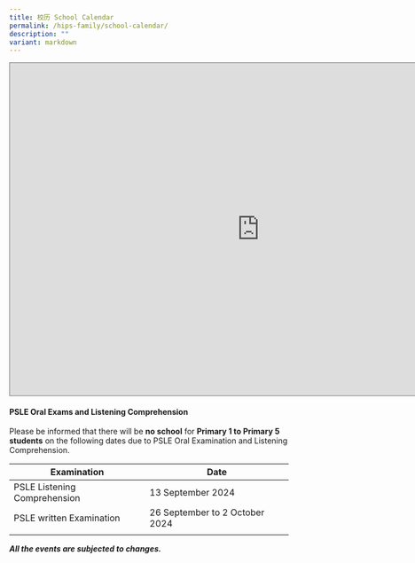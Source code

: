 ```yaml
---
title: 校历 School Calendar
permalink: /hips-family/school-calendar/
description: ""
variant: markdown
---
```

<iframe scrolling="no" frameborder="0" height="600" width="900" style="border:solid 1px #777" src="https://calendar.google.com/calendar/embed?height=600&amp;wkst=1&amp;bgcolor=%23ffffff&amp;ctz=Asia%2FSingapore&amp;showPrint=0&amp;showTz=0&amp;src=YWRtaW5faG9seWlubm9jZW50QG1vZS5lZHUuc2c&amp;color=%234285F4"></iframe>
	
#### **PSLE Oral Exams and Listening Comprehension**

Please be informed that there will be **no school** for **Primary 1 to Primary 5 students** on the following dates due to PSLE Oral Examination and Listening Comprehension.

| Examination | Date | 
| -------- | -------- | 
|PSLE Listening Comprehension|13 September 2024|
|PSLE written Examination|26 September to 2 October 2024|
|||




***All the events are subjected to changes.***